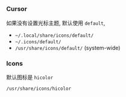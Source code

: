 
## 
### Cursor

如果没有设置光标主题, 默认使用 `default`, 

- `~/.local/share/icons/default/`
- `~/.icons/default/`
- `/usr/share/icons/default/` (system-wide)

### Icons

默认图标是 `hicolor`

`/usr/share/icons/hicolor`